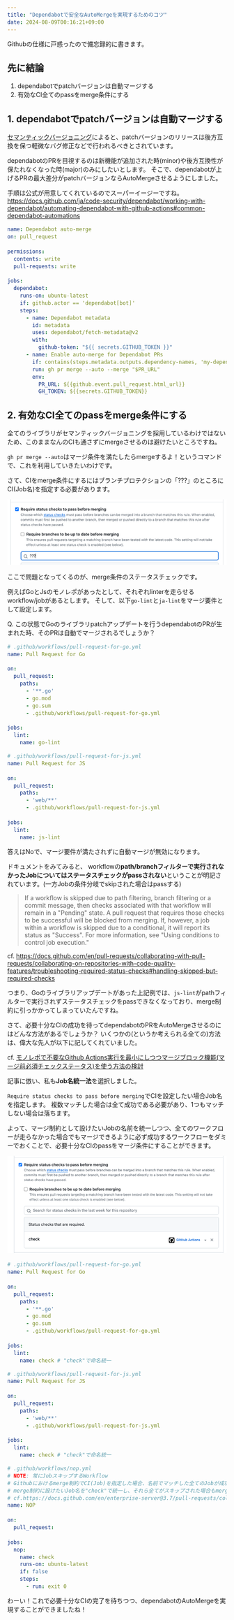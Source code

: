 ```yaml
---
title: "Dependabotで安全なAutoMergeを実現するためのコツ"
date: 2024-08-09T00:16:21+09:00
---
```


Githubの仕様に戸惑ったので備忘録的に書きます。

<!--more-->


## 先に結論

1. dependabotでpatchバージョンは自動マージする
2. 有効なCI全てのpassをmerge条件にする


## 1. dependabotでpatchバージョンは自動マージする


[セマンティックバージョニング](https://semver.org/lang/ja/)によると、patchバージョンのリリースは後方互換を保つ軽微なバグ修正などで行われるべきとされています。

dependabotのPRを目視するのは新機能が追加された時(minor)や後方互換性が保たれなくなった時(major)のみにしたいとします。
そこで、dependabotが上げるPRの最大差分がpatchバージョンならAutoMergeさせるようにしました。

手順は公式が用意してくれているのでスーパーイージーですね。
https://docs.github.com/ja/code-security/dependabot/working-with-dependabot/automating-dependabot-with-github-actions#common-dependabot-automations

```yaml
name: Dependabot auto-merge
on: pull_request

permissions:
  contents: write
  pull-requests: write

jobs:
  dependabot:
    runs-on: ubuntu-latest
    if: github.actor == 'dependabot[bot]'
    steps:
      - name: Dependabot metadata
        id: metadata
        uses: dependabot/fetch-metadata@v2
        with:
          github-token: "${{ secrets.GITHUB_TOKEN }}"
      - name: Enable auto-merge for Dependabot PRs
        if: contains(steps.metadata.outputs.dependency-names, 'my-dependency') && steps.metadata.outputs.update-type == 'version-update:semver-patch'
        run: gh pr merge --auto --merge "$PR_URL"
        env:
          PR_URL: ${{github.event.pull_request.html_url}}
          GH_TOKEN: ${{secrets.GITHUB_TOKEN}}
```


## 2. 有効なCI全てのpassをmerge条件にする

全てのライブラリがセマンティックバージョニングを採用しているわけではないため、このままなんのCIも通さずにmergeさせるのは避けたいところですね。

`gh pr merge --auto`はマージ条件を満たしたらmergeするよ！というコマンドで、これを利用していきたいわけです。

さて、CIをmerge条件にするにはブランチプロテクションの「???」のところにCI(Job名)を指定する必要があります。

![img.png](img.png)


ここで問題となってくるのが、merge条件のステータスチェックです。

例えばGoとJsのモノレポがあったとして、それぞれlinterを走らせるworkflow/jobがあるとします。 そして、以下`go-lint`と`ja-lint`をマージ要件として設定します。

Q. この状態でGoのライブラリpatchアップデートを行うdependabotのPRが生まれた時、そのPRは自動でマージされるでしょうか？

```yaml
# .github/workflows/pull-request-for-go.yml
name: Pull Request for Go

on:
  pull_request:
    paths:
      - '**.go'
      - go.mod
      - go.sum
      - .github/workflows/pull-request-for-go.yml

jobs:
  lint:
    name: go-lint
```

```yaml
# .github/workflows/pull-request-for-js.yml
name: Pull Request for JS

on:
  pull_request:
    paths:
      - 'web/**'
      - .github/workflows/pull-request-for-js.yml

jobs:
  lint:
    name: js-lint
```

答えはNoで、マージ要件が満たされずに自動マージが無効になります。

ドキュメントをみてみると、 workflowの**path/branchフィルターで実行されなかったJobについてはステータスチェックがpassされない**ということが明記されています。(一方Jobの条件分岐でskipされた場合はpassする)

> If a workflow is skipped due to path filtering, branch filtering or a commit message, then checks associated with that workflow will remain in a "Pending" state. A pull request that requires those checks to be successful will be blocked from merging. If, however, a job within a workflow is skipped due to a conditional, it will report its status as "Success". For more information, see "Using conditions to control job execution."

cf. https://docs.github.com/en/pull-requests/collaborating-with-pull-requests/collaborating-on-repositories-with-code-quality-features/troubleshooting-required-status-checks#handling-skipped-but-required-checks

つまり、Goのライブラリアップデートがあった上記例では、`js-lint`がpathフィルターで実行されずステータスチェックをpassできなくなっており、merge制約に引っかかってしまっていたんですね。

さて、必要十分なCIの成功を待ってdependabotのPRをAutoMergeさせるのにはどんな方法があるでしょうか？ いくつかの(というか考えられる全ての)方法は、偉大な先人が以下に記してくれていました。


cf. [モノレポで不要なGithub Actions実行を最小にしつつマージブロック機能(マージ前必須チェックステータス)を使う方法の検討](https://zenn.dev/bigwheel/articles/05accc6323de18)


記事に倣い、私も**Job名統一法**を選択しました。

`Require status checks to pass before merging`でCIを設定したい場合Job名を指定します。
複数マッチした場合は全て成功である必要があり、1つもマッチしない場合は落ちます。


よって、マージ制約として設けたいJobの名前を統一しつつ、全てのワークフローが走らなかった場合でもマージできるように必ず成功するワークフローをダミーでおくことで、必要十分なCIのpassをマージ条件にすることができます。


![img_1.png](img_1.png)

```yaml
# .github/workflows/pull-request-for-go.yml
name: Pull Request for Go

on:
  pull_request:
    paths:
      - '**.go'
      - go.mod
      - go.sum
      - .github/workflows/pull-request-for-go.yml

jobs:
  lint:
    name: check # "check"で命名統一
```

```yaml
# .github/workflows/pull-request-for-js.yml
name: Pull Request for JS

on:
  pull_request:
    paths:
      - 'web/**'
      - .github/workflows/pull-request-for-js.yml

jobs:
  lint:
    name: check # "check"で命名統一
```

```yaml
# .github/workflows/nop.yml
# NOTE: 常にJobスキップするWorkflow
# Githubにおけるmerge制約でCI(Job)を指定した場合、名前でマッチした全てのJobが成功した時のみステータスチェックが通る。1つもマッチしない場合は落ちる。
# merge制約に設けたいJob名を"check"で統一し、それら全てがスキップされた場合もmergeできるように常にJobスキップ(成功)するWorkflowを用意する。
# cf.https://docs.github.com/en/enterprise-server@3.7/pull-requests/collaborating-with-pull-requests/collaborating-on-repositories-with-code-quality-features/troubleshooting-required-status-checks
name: NOP

on:
  pull_request:

jobs:
  nop:
    name: check
    runs-on: ubuntu-latest
    if: false
    steps:
      - run: exit 0
```

わーい！これで必要十分なCIの完了を待ちつつ、dependabotのAutoMergeを実現することができましたね！
